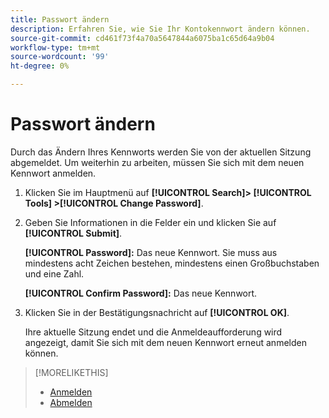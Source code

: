 ```yaml
---
title: Passwort ändern
description: Erfahren Sie, wie Sie Ihr Kontokennwort ändern können.
source-git-commit: cd461f73f4a70a5647844a6075ba1c65d64a9b04
workflow-type: tm+mt
source-wordcount: '99'
ht-degree: 0%

---
```


# Passwort ändern

Durch das Ändern Ihres Kennworts werden Sie von der aktuellen Sitzung abgemeldet. Um weiterhin zu arbeiten, müssen Sie sich mit dem neuen Kennwort anmelden.

1. Klicken Sie im Hauptmenü auf **[!UICONTROL Search]> [!UICONTROL Tools] >[!UICONTROL Change Password]**.

1. Geben Sie Informationen in die Felder ein und klicken Sie auf **[!UICONTROL Submit]**.

   **[!UICONTROL Password]:** Das neue Kennwort. Sie muss aus mindestens acht Zeichen bestehen, mindestens einen Großbuchstaben und eine Zahl.

   **[!UICONTROL Confirm Password]:** Das neue Kennwort.

1. Klicken Sie in der Bestätigungsnachricht auf **[!UICONTROL OK]**.

   Ihre aktuelle Sitzung endet und die Anmeldeaufforderung wird angezeigt, damit Sie sich mit dem neuen Kennwort erneut anmelden können.

>[!MORELIKETHIS]
>
>* [Anmelden](/help/search-social-commerce/getting-started/log-in.md)
>* [Abmelden](/help/search-social-commerce/getting-started/log-out.md)

